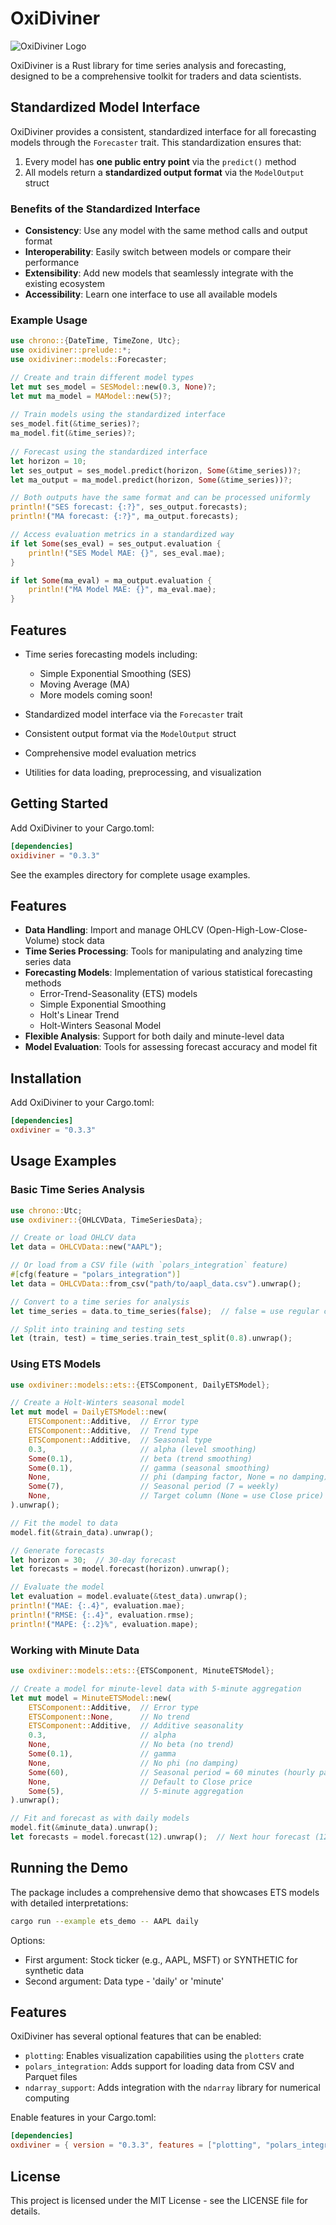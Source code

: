 # OxiDiviner

![OxiDiviner Logo](OxiDiviner_250px.JPG)

OxiDiviner is a Rust library for time series analysis and forecasting, designed to be a comprehensive toolkit for traders and data scientists.

## Standardized Model Interface

OxiDiviner provides a consistent, standardized interface for all forecasting models through the `Forecaster` trait. This standardization ensures that:

1. Every model has **one public entry point** via the `predict()` method
2. All models return a **standardized output format** via the `ModelOutput` struct

### Benefits of the Standardized Interface

- **Consistency**: Use any model with the same method calls and output format
- **Interoperability**: Easily switch between models or compare their performance
- **Extensibility**: Add new models that seamlessly integrate with the existing ecosystem
- **Accessibility**: Learn one interface to use all available models

### Example Usage

```rust
use chrono::{DateTime, TimeZone, Utc};
use oxidiviner::prelude::*;
use oxidiviner::models::Forecaster;

// Create and train different model types
let mut ses_model = SESModel::new(0.3, None)?;
let mut ma_model = MAModel::new(5)?;
    
// Train models using the standardized interface
ses_model.fit(&time_series)?;
ma_model.fit(&time_series)?;
    
// Forecast using the standardized interface  
let horizon = 10;
let ses_output = ses_model.predict(horizon, Some(&time_series))?;
let ma_output = ma_model.predict(horizon, Some(&time_series))?;

// Both outputs have the same format and can be processed uniformly
println!("SES forecast: {:?}", ses_output.forecasts);
println!("MA forecast: {:?}", ma_output.forecasts);

// Access evaluation metrics in a standardized way
if let Some(ses_eval) = ses_output.evaluation {
    println!("SES Model MAE: {}", ses_eval.mae);
}

if let Some(ma_eval) = ma_output.evaluation {
    println!("MA Model MAE: {}", ma_eval.mae);
}
```

## Features

- Time series forecasting models including:
  - Simple Exponential Smoothing (SES)
  - Moving Average (MA)
  - More models coming soon!

- Standardized model interface via the `Forecaster` trait
- Consistent output format via the `ModelOutput` struct
- Comprehensive model evaluation metrics
- Utilities for data loading, preprocessing, and visualization

## Getting Started

Add OxiDiviner to your Cargo.toml:

```toml
[dependencies]
oxidiviner = "0.3.3"
```

See the examples directory for complete usage examples.

## Features

- **Data Handling**: Import and manage OHLCV (Open-High-Low-Close-Volume) stock data
- **Time Series Processing**: Tools for manipulating and analyzing time series data
- **Forecasting Models**: Implementation of various statistical forecasting methods
  - Error-Trend-Seasonality (ETS) models
  - Simple Exponential Smoothing
  - Holt's Linear Trend
  - Holt-Winters Seasonal Model
- **Flexible Analysis**: Support for both daily and minute-level data
- **Model Evaluation**: Tools for assessing forecast accuracy and model fit

## Installation

Add OxiDiviner to your Cargo.toml:

```toml
[dependencies]
oxdiviner = "0.3.3"
```

## Usage Examples

### Basic Time Series Analysis

```rust
use chrono::Utc;
use oxdiviner::{OHLCVData, TimeSeriesData};

// Create or load OHLCV data
let data = OHLCVData::new("AAPL");

// Or load from a CSV file (with `polars_integration` feature)
#[cfg(feature = "polars_integration")]
let data = OHLCVData::from_csv("path/to/aapl_data.csv").unwrap();

// Convert to a time series for analysis
let time_series = data.to_time_series(false);  // false = use regular close, not adjusted

// Split into training and testing sets
let (train, test) = time_series.train_test_split(0.8).unwrap();
```

### Using ETS Models

```rust
use oxdiviner::models::ets::{ETSComponent, DailyETSModel};

// Create a Holt-Winters seasonal model
let mut model = DailyETSModel::new(
    ETSComponent::Additive,  // Error type
    ETSComponent::Additive,  // Trend type
    ETSComponent::Additive,  // Seasonal type
    0.3,                     // alpha (level smoothing)
    Some(0.1),               // beta (trend smoothing)
    Some(0.1),               // gamma (seasonal smoothing)
    None,                    // phi (damping factor, None = no damping)
    Some(7),                 // Seasonal period (7 = weekly)
    None,                    // Target column (None = use Close price)
).unwrap();

// Fit the model to data
model.fit(&train_data).unwrap();

// Generate forecasts
let horizon = 30;  // 30-day forecast
let forecasts = model.forecast(horizon).unwrap();

// Evaluate the model
let evaluation = model.evaluate(&test_data).unwrap();
println!("MAE: {:.4}", evaluation.mae);
println!("RMSE: {:.4}", evaluation.rmse);
println!("MAPE: {:.2}%", evaluation.mape);
```

### Working with Minute Data

```rust
use oxdiviner::models::ets::{ETSComponent, MinuteETSModel};

// Create a model for minute-level data with 5-minute aggregation
let mut model = MinuteETSModel::new(
    ETSComponent::Additive,  // Error type
    ETSComponent::None,      // No trend
    ETSComponent::Additive,  // Additive seasonality
    0.3,                     // alpha
    None,                    // No beta (no trend)
    Some(0.1),               // gamma
    None,                    // No phi (no damping)
    Some(60),                // Seasonal period = 60 minutes (hourly pattern)
    None,                    // Default to Close price
    Some(5),                 // 5-minute aggregation
).unwrap();

// Fit and forecast as with daily models
model.fit(&minute_data).unwrap();
let forecasts = model.forecast(12).unwrap();  // Next hour forecast (12 x 5 minutes)
```

## Running the Demo

The package includes a comprehensive demo that showcases ETS models with detailed interpretations:

```bash
cargo run --example ets_demo -- AAPL daily
```

Options:
- First argument: Stock ticker (e.g., AAPL, MSFT) or SYNTHETIC for synthetic data
- Second argument: Data type - 'daily' or 'minute'

## Features

OxiDiviner has several optional features that can be enabled:

- `plotting`: Enables visualization capabilities using the `plotters` crate
- `polars_integration`: Adds support for loading data from CSV and Parquet files
- `ndarray_support`: Adds integration with the `ndarray` library for numerical computing

Enable features in your Cargo.toml:

```toml
[dependencies]
oxdiviner = { version = "0.3.3", features = ["plotting", "polars_integration"] }
```

## License

This project is licensed under the MIT License - see the LICENSE file for details. 